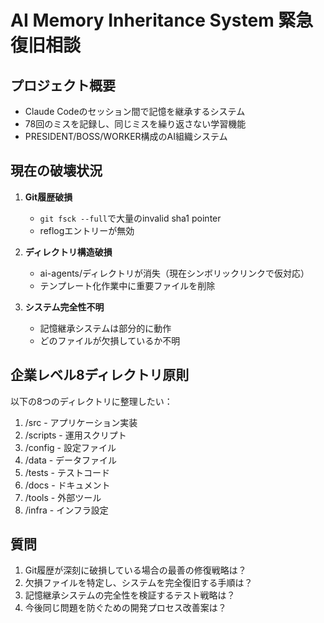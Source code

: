 # AI Memory Inheritance System 緊急復旧相談

## プロジェクト概要
- Claude Codeのセッション間で記憶を継承するシステム
- 78回のミスを記録し、同じミスを繰り返さない学習機能
- PRESIDENT/BOSS/WORKER構成のAI組織システム

## 現在の破壊状況
1. **Git履歴破損**
   - `git fsck --full`で大量のinvalid sha1 pointer
   - reflogエントリーが無効
   
2. **ディレクトリ構造破損**
   - ai-agents/ディレクトリが消失（現在シンボリックリンクで仮対応）
   - テンプレート化作業中に重要ファイルを削除
   
3. **システム完全性不明**
   - 記憶継承システムは部分的に動作
   - どのファイルが欠損しているか不明

## 企業レベル8ディレクトリ原則
以下の8つのディレクトリに整理したい：
1. /src - アプリケーション実装
2. /scripts - 運用スクリプト
3. /config - 設定ファイル
4. /data - データファイル
5. /tests - テストコード
6. /docs - ドキュメント
7. /tools - 外部ツール
8. /infra - インフラ設定

## 質問
1. Git履歴が深刻に破損している場合の最善の修復戦略は？
2. 欠損ファイルを特定し、システムを完全復旧する手順は？
3. 記憶継承システムの完全性を検証するテスト戦略は？
4. 今後同じ問題を防ぐための開発プロセス改善案は？